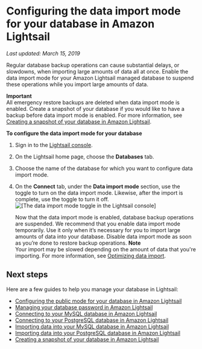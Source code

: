 # Configuring the data import mode for your database in Amazon Lightsail<a name="amazon-lightsail-configuring-database-data-import-mode"></a>

 *Last updated: March 15, 2019* 

Regular database backup operations can cause substantial delays, or slowdowns, when importing large amounts of data all at once\. Enable the data import mode for your Amazon Lightsail managed database to suspend these operations while you import large amounts of data\.

**Important**  
All emergency restore backups are deleted when data import mode is enabled\. Create a snapshot of your database if you would like to have a backup before data import mode is enabled\. For more information, see [Creating a snapshot of your database in Amazon Lightsail](amazon-lightsail-creating-a-database-snapshot.md)\.

**To configure the data import mode for your database**

1. Sign in to the [Lightsail console](https://lightsail.aws.amazon.com/)\.

1. On the Lightsail home page, choose the **Databases** tab\.

1. Choose the name of the database for which you want to configure data import mode\.

1. On the **Connect** tab, under the **Data import mode** section, use the toggle to turn on the data import mode\. Likewise, after the import is complete, use the toggle to turn it off\.  
![\[The data import mode toggle in the Lightsail console\]](https://d9yljz1nd5001.cloudfront.net/en_us/a825044edce3b3cf14c8cdbea7367d2e/images/amazon-lightsail-database-data-import-mode-toggle.png)

   Now that the data import mode is enabled, database backup operations are suspended\. We recommend that you enable data import mode temporarily\. Use it only when it’s necessary for you to import large amounts of data into your database\. Disable data import mode as soon as you’re done to restore backup operations\.
**Note**  
Your import may be slowed depending on the amount of data that you're importing\. For more information, see [Optimizing data import](https://lightsail.aws.amazon.com/ls/docs/en/articles/amazon-lightsail-choosing-a-database#optimizing-your-data-import)\.

## Next steps<a name="configuring-database-data-import-mode-next-steps"></a>

Here are a few guides to help you manage your database in Lightsail:
+ [Configuring the public mode for your database in Amazon Lightsail](amazon-lightsail-configuring-database-public-mode.md)
+ [Managing your database password in Amazon Lightsail](amazon-lightsail-managing-database-password.md)
+ [Connecting to your MySQL database in Amazon Lightsail](amazon-lightsail-connecting-to-your-mysql-database.md)
+ [Connecting to your PostgreSQL database in Amazon Lightsail](amazon-lightsail-connecting-to-your-postgres-database.md)
+ [Importing data into your MySQL database in Amazon Lightsail](amazon-lightsail-importing-data-into-your-mysql-database.md)
+ [Importing data into your PostgreSQL database in Amazon Lightsail](amazon-lightsail-importing-data-into-your-postgres-database.md)
+ [Creating a snapshot of your database in Amazon Lightsail](amazon-lightsail-creating-a-database-snapshot.md)